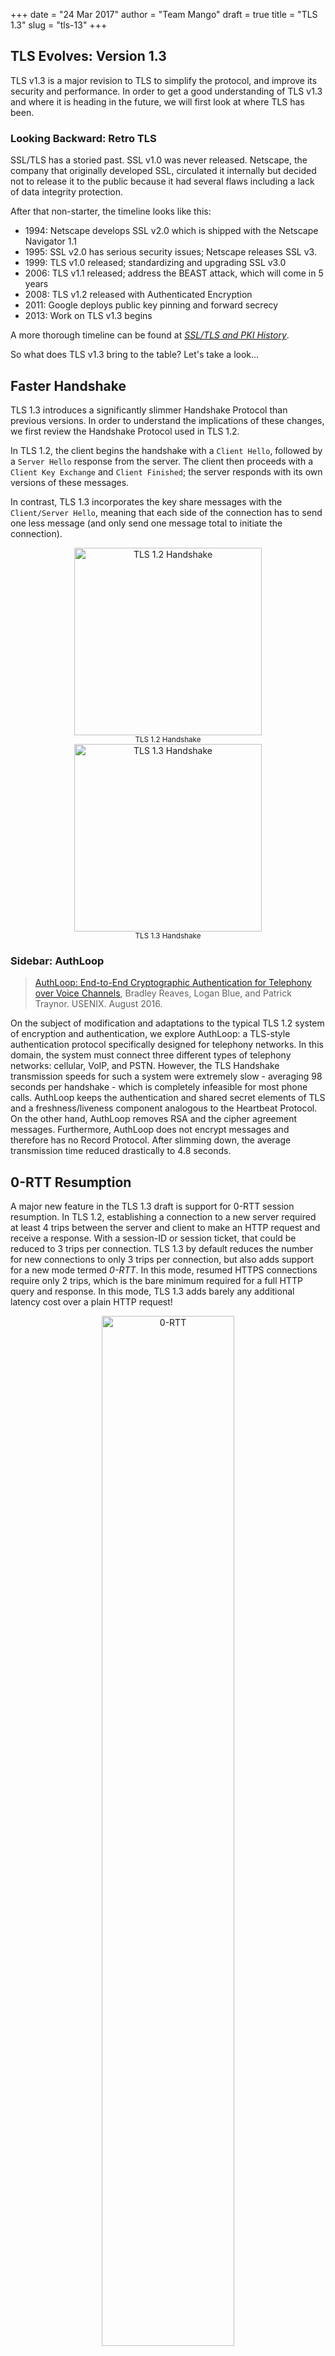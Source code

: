 +++
date = "24 Mar 2017"
author = "Team Mango"
draft = true
title = "TLS 1.3"
slug = "tls-13"
+++

## TLS Evolves: Version 1.3

TLS v1.3 is a major revision to TLS to simplify the protocol, and improve its security and performance. In order to get a good understanding of TLS v1.3 and where it is heading in the future, we will first look at where TLS has been.

### Looking Backward: Retro TLS

SSL/TLS has a storied past. SSL v1.0 was never released. Netscape, the company that originally developed SSL, circulated it internally but decided not to release it to the public because it had several flaws including a lack of data integrity protection.

After that non-starter, the timeline looks like this:

- 1994: Netscape develops SSL v2.0 which is shipped with the Netscape Navigator 1.1
- 1995: SSL v2.0 has serious security issues; Netscape releases SSL v3.
- 1999: TLS v1.0 released; standardizing and upgrading SSL v3.0
- 2006: TLS v1.1 released; address the BEAST attack, which will come in 5 years
- 2008: TLS v1.2 released with Authenticated Encryption
- 2011: Google deploys public key pinning and forward secrecy
- 2013: Work on TLS v1.3 begins

A more thorough timeline can be found at [_SSL/TLS and PKI History_](https://www.feistyduck.com/ssl-tls-and-pki-history/).

So what does TLS v1.3 bring to the table? Let's take a look...

## Faster Handshake

TLS 1.3 introduces a significantly slimmer Handshake Protocol than previous versions. In order to understand the implications of these changes, we first review the Handshake Protocol used in TLS 1.2.

In TLS 1.2, the client begins the handshake with a `Client Hello`,
followed by a `Server Hello` response from the server. The client then
proceeds with a `Client Key Exchange` and `Client Finished`; the
server responds with its own versions of these messages.  

In contrast, TLS 1.3 incorporates the key share messages with the
`Client/Server Hello`, meaning that each side of the connection has to
send one less message (and only send one message total to initiate the
connection).

<center><img src="/images/tls-13/handshake1.2.png" alt="TLS 1.2 Handshake" style="width:300px;"/><br>
<sup>TLS 1.2 Handshake</sup></center>

<center><img src="/images/tls-13/handshake1.3.png" alt="TLS 1.3 Handshake" style="width:300px;"/><br>
<sup>TLS 1.3 Handshake</sup></center>

### Sidebar: AuthLoop

> [AuthLoop: End-to-End Cryptographic Authentication for Telephony over Voice Channels](/docs/authloop.pdf), Bradley Reaves, Logan Blue, and Patrick Traynor. USENIX. August 2016.

On the subject of modification and adaptations to the typical TLS 1.2 system of encryption and authentication, we explore AuthLoop: a TLS-style authentication protocol specifically designed for telephony networks. In this domain, the system must connect three different types of telephony networks: cellular, VoIP, and PSTN. However, the TLS Handshake transmission speeds for such a system were extremely slow - averaging 98 seconds per handshake - which is completely infeasible for most phone calls. AuthLoop keeps the authentication and shared secret elements of TLS and a freshness/liveness component analogous to the Heartbeat Protocol. On the other hand, AuthLoop removes RSA and the cipher agreement messages. Furthermore, AuthLoop does not encrypt messages and therefore has no Record Protocol. After slimming down, the average transmission time reduced drastically to 4.8 seconds.

## 0-RTT Resumption

A major new feature in the TLS 1.3 draft is support for 0-RTT session resumption. In TLS 1.2, establishing a connection to a new server required at least 4 trips between the server and client to make an HTTP request and receive a response. With a session-ID or session ticket, that could be reduced to 3 trips per connection. TLS 1.3 by default reduces the number for new connections to only 3 trips per connection, but also adds support for a new mode termed *0-RTT*. In this mode, resumed HTTPS connections require only 2 trips, which is the bare minimum required for a full HTTP query and response. In this mode, TLS 1.3 adds barely any additional latency cost over a plain HTTP request!

<center>
<img src="/images/tls-13/tls1_3_0rtt.jpg" alt="0-RTT" width="65%"><br>
<span class="caption">TLS 1.3 0-RTT (Source: https://blog.cloudflare.com/tls-1-3-overview-and-q-and-a/)</span>
</center>

However, the addition of 0-RTT resumption to the protocol has an
important implication for the security features provided by the
protocol. Because TLS 1.3 session tickets, which enable 0-RTT
resumption, are stateless on the server, such requests from the client
are trivially vulnerable to **replay attacks**. An attacker who can
intercept an encrypted client message can re-send it to the server,
tricking the server into processing the same request twice (which
could be serious, for example, if the request is "transfer $x to
Bob").

To remedy this, the protocol authors recommend that initial requests from the client be *idempotent*, or non-state-changing. Servers should not allow the first request to be idempotent in 0-RTT mode. This has been arguably the most controversial part of the new standard, as it puts the onus on some higher level protocol to solve a problem that TLS has historically been responsible for. Even worse, it is not solved directly by HTTP but rather must be specifically kept in mind by web developers.

## Deployment

Deployment of TLS 1.3 remains loosely in the future as the protocol specification
finishes its final draft. Current TLS 1.3 drafts include 0-RTT by requiring servers to set up
a profile that defines its use. However, as with many other features in earlier
TLS protocols, 0-RTT data is not compatible with older servers.
A server using TLS 1.3 has the option to limit what early data to use in a 0-RTT and what to buffer.


[Data Center use of Static Diffie-Hellman](https://tools.ietf.org/html/draft-green-tls-static-dh-in-tls13-00):
While ephemeral (EC) Diffie-Hellman is in nearly all ways an improvement over
the TLS RSA handshake, it has a limitation in certain enterprise settings.
Specifically, the use of ephemeral (PFS) ciphersuites is not compatible with
enterprise network monitoring tools such as Intrusion Detection Systems (IDS)
that must passively monitor intranet TLS connections made to endpoints under the
enterprise's control. Such monitoring is ubiquitous and indispensable in some industries, and loss of
this capability may slow adoption of TLS 1.3.

Deployment of TLS 1.3 across the web faces several industry concerns, most notably regarding Static RSA (no forward secrecy),
as posted from an email exchange
between Andrew Kennedy, an employee at BITS (the technology policy division of the Financial
Services Roundtable [http://www.fsroundtable.org/bits](http://www.fsroundtable.org/bits)), and Kenny Paterson.

Andrew Kennedy writes,

> ...
> While I am aware and on the whole supportive of the significant contributions to
> internet security this important working group has made in the last few years I
> recently learned of a proposed change that would affect many of my
> organization's member institutions:  the deprecation of RSA key exchange.
>
> Deprecation of the RSA key exchange in TLS 1.3 will cause significant problems
> for financial institutions, almost all of whom are running TLS internally and
> have significant, security-critical investments in out-of-band TLS decryption.
>
> Like many enterprises, financial institutions depend upon the ability to
> decrypt TLS traffic to implement data loss protection, intrusion detection and
> prevention, malware detection, packet capture and analysis, and DDoS
> mitigation.

Kenny's response: (excerpted from [https://www.ietf.org/mail-archive/web/tls/current/msg21278.html](https://www.ietf.org/mail-archive/web/tls/current/msg21278.html))

> Hi Andrew,

> My view concerning your request: no.
>
> Rationale: We're trying to build a more secure internet.
>
> Meta-level comment:
>
> You're a bit late to the party. We're metaphorically speaking at the stage of
> emptying the ash trays and hunting for the not quite empty beer cans.
>
> More exactly, we are at draft 15 and RSA key transport disappeared from the spec
> about a dozen drafts ago. I know the banking industry is usually a bit slow off
> the mark, but this takes the biscuit.
>
> Cheers,
>
> Kenny


#### TLS 1.3: The Great, the Good, and the Bad:

TODO: need some text around this, setting up and summarising the video

[Video
Source](https://media.ccc.de/v/33c3-8348-deploying_tls_1_3_the_great_the_good_and_the_bad)
<iframe width="1024" height="576"
src="https://media.ccc.de/v/33c3-8348-deploying_tls_1_3_the_great_the_good_and_the_bad/oembed"
frameborder="0" allowfullscreen></iframe>

## Anti-Downgrade Prevention and Detection


[Downgrade resilience in key-exchange protocols](https://eprint.iacr.org/2016/072.pdf) by Karthikeyan Bhargavan, Christina Brzuska, Cédric Fournet, Markulf Kohlweiss, Santiago Zanella-Béguelin and Matthew Green in IEEE Symposium on Security and Privacy (SP), 2016.

TLS 1.2 suffers from various [downgrade](https://tlseminar.github.io/downgrade-attacks/) and [man-in-the-middle attacks](https://en.wikipedia.org/wiki/Man-in-the-middle_attack) like Logjam, FREAK and POODLE.
Logjam exploits the option of using legacy "export-grade" 512-bit Diffie–Hellman groups in TLS 1.2. It forces susceptible servers to downgrade to cryptographically weak 512 bit Diffie-Hellman groups, which could then be compromised.
FREAK is a man-in-the-middle attack that affects the OpenSSL stack, the default Android web browser, and some Safari browsers. It tricks servers into negotiating a TLS connection using cryptographically weak 512 bit encryption keys.
POODLE exploits vulnerability in SSL 3.0 but is applicable to TLS 1.2 once the attacker performs version rollback to SSL 3.0 through a man-in-the-middle attack.

The above problems can be countered using correct downgrade protection. While TLS 1.2 does implement downgrade protection, it fails to do so correctly. Downgrade protection requires sending MAC of finished messages between client and server to ensure that the negotiated parameters have not be modified by a MITM attacker. TLS 1.2 does not hash all the negotiated parameters in its MAC allowing the attacker to alter the non-hashed parameters and launch downgrade attacks. TLS 1.3 fixes this issue by hashing all the parameters and also isolates TLS 1.2 or lower version messages (which have downgrade resilience issues) by requiring the TLS 1.3 server to set first `N` bits of its ServerRandom nonce to a fixed value on recieving ClientHello message from a TLS 1.2 or below client. This signals the TLS 1.3 clients and they reject any packet that has the fixed value sequence.

### Downgrade Resilience in Key-Exchange Protocols

Downgrade protection primarily relies on the MACs in the finished messages, which in turn rely on the strength of the group and the negotiated algorithms and hash.
If a client and server support a weak group, then an attacker can downgrade the group and break the master secret to forget the MACs, as in Logjam.

The figure below shows the faulty downgrade resilience of TLS 1.2, where the TLS 1.2 server fails to hash  the negotiated parameters like protocol version (`v`), chosen parameters (`a_R`) and server identity (`pk_R`) in its hash message `hash_1(.)` (see subfigure (b) of the below figure).
<center><img src="/images/tls-13/tls1_2.png" alt="Downgrade Protection in TLS 1.2" style="width:1000px;"/><br>
<sup>TLS 1.0 - 1.2 with (EC)DHE key exchange (a), where messages labeled with * occur only when client authentication is enabled, and (b) its downgrade protection sub-protocol</sup><br><sup>Source: https://eprint.iacr.org/2016/072.pdf</sup></center>

Draft 10 of TLS 1.3 implements the following downgrade protection mechanism which rectifies the above mistake and consequently hashes all the negotiated parameters. Notice the `hash_1(H(m_1, m_2, -))` in the message sent by server (subfigure (b) in the figure below), which hashes all the negotiated parameters in `m_2`.

<center><img src="/images/tls-13/tls1_3_draft10.png" alt="Downgrade Protection in TLS 1.3 Draft 10" style="width:1000px;"/><br>
<sup>TLS 1.3 1-RTT mode with server-only authentication (a) and its downgrade protection sub-protocol (b) </sup><br><sup>Source: https://eprint.iacr.org/2016/072.pdf</sup></center>

However, there are three downgrade attacks possible on TLS 1.3 as described in Draft 10.
One, an attacker downgrades the connection to TLS 1.2 or lower and mounts any of the downgrade attacks mentioned before. This will succeed as long as the attacker can forge the finished MACs.
Second, an attacker uses the TLS fallback mechanism to stop TLS 1.3 connections and allows only TLS 1.2 connections to go through. Even if the end points implement the fallback protection mechanism, the attacker can use one of the downgrade attacks in TLS 1.2 to break the connection.
Third, in Draft 10 of the TLS1.3 protocol, the handshake hashes restart upon receiving a Retry message and hence, the attacker can downgrade the Diffie-Hellman group for some classes of negotiation functions.

TLS 1.3 draft 11 counters the above three attacks by incorporating two countermeasures.
First, TLS 1.3 protocol continues the handshake hashes over retries (subfigure (a) of the figure below).
Second, TLS 1.3 servers always include their highest supported version number in the server nonce, even when they choose a lower version such as TLS 1.0.
Draft 11 of TLS 1.3 [fixed](https://github.com/tlswg/tls13-spec/pull/284) the issue by requiring TLS 1.3 server to set top N bits of the ServerRandom to be a specific fixed value on receiving ClientHello message from a TLS 1.2 or below client. TLS 1.3 clients which receive a TLS 1.2 or below ServerHello check for this value and abort if they receive it. The figure below shows the client check using `verifyVersion` functionality.
This allows for detection of downgrade attacks over and above the Finished handshake as long as ephemeral cipher suites are used. This prevents attacks targeted at (EC)DHE.

<center><img src="/images/tls-13/tls1_3_draft11.png" alt="Downgrade Protection in TLS 1.3 Draft 11" style="width:1000px;"/><br>
<sup>TLS 1.3 Draft 11 Update on Downgrade Resilience in Key-Exchange Protocols</sup><br><sup>Source: https://eprint.iacr.org/2016/072.pdf</sup></center>

The TLS 1.3 server will send a [`ServerHello`](https://tools.ietf.org/html/draft-ietf-tls-tls13-18#section-4.1.3) message in response to a `ClientHello` message when it is able to find an acceptable set of algorithms and the client's `key_share` extension is acceptable.  If it is not able to find an acceptable set of parameters, the server will respond with a `handshake_failure` fatal alert. The `ServerHello` message contains server's random value which incorporates downgrade protection mechanism. If a `ClientHello` indicates only support for TLS 1.2 or below, then the last eight bytes of server's random value MUST be set to: `44 4F 57 4E 47 52 44 01`.
If a `ClientHello` indicates only support for TLS 1.1 or below, then the last eight bytes of server's random value SHOULD be set to: `44 4F 57 4E 47 52 44 00`.
TLS 1.3 clients are required to check the above values in the random field of server responses.

## Authenticated Encryption

Up until now, we've mostly concerned ourselves with the "MAC-Encode-Encrypt" (MEE) packet construction method.  In a nutshell, MEE follows three steps:

1. Calculate a MAC over the payload
2. Append the MAC and an appropriate amount of padding to the payload
3. Encrypt the modified payload to generate a ciphertext

As we've discussed in previous classes, the CBC mode of operation has its downsides; adversaries can break encryption by utilizing padding oracle attacks, since padding can only exist in a handful of values and lengths.  Moreover, it's impossible to actually verify the integrity of the ciphertext <em>until the MAC has been revealed by decrypting the ciphertext</em>.  The duration required to decrypt the tampered ciphertext and validate the MAC leaks sensitive (and potentially useful) timing information to adversaries.

#### Encrypt-then-MAC
In general, MEE is inferior to its cousin, "Encrypt-then-MAC"  (ETM).  In ETM, as opposed to MEE, the plaintext is encrypted <em>before</em> the MAC is calculated.  Intuitively, it makes sense that ETM is more secure&mdash;any tampering of the ciphertext is immediately evident when the MAC is calculated, therefore no decryption takes place (and no timing information is leaked).  Additionally, assuming the ciphertext appears random, the MAC also appears random and reveals no information about the underlying ciphertext.

#### Galois/Counter Mode (GCM)
Before we jump on the ETM bandwagon, however, let's take a look at yet another mode of operation, <em>Galois/Counter Mode</em> (GCM).  GCM is an authenticated encryption algorithm that provides confidentiality <em>and</em> integrity, and does so extremely efficiently.

<center><img src="/images/tls-13/gcm.png" alt="GCM" width=500px/><br>
<sup>Galois/Counter Mode (credit:  Wikipedia)</sup></center>

<strong> GCM At-A-Glance </strong>

1. Sequentially number blocks
2. Encrypt block numbers with block cipher E
3. XOR result of encryption with plaintext to produce ciphertext
4. Combine ciphertext with authentication code to produce authentication tag

The authentication tag can be used to verify the integrity of the data upon decryption, similar to an HMAC.  If this "counter mode" of authenticated encryption seems superior, that's because <em>it is</em>!  TLS 1.3 only provides support for GCM, CCM, and ChaCha20-Poly1305, another authenticated encryption mode of operation.  Say goodbye to MAC-then-encrypt.

## TLS v1.3 Removals

[An overview of TLS 1.3 and Q&A](https://blog.cloudflare.com/tls-1-3-overview-and-q-and-a/)

In TLS v1.3, everything was scrutinized for being really necessary and
secure, and scrapped otherwise. In particular, the following things
are removed:

* [static RSA handshake](https://blog.cloudflare.com/keyless-ssl-the-nitty-gritty-technical-details/)
* the [CBC MAC-then-Encrypt](https://blog.cloudflare.com/padding-oracles-and-the-decline-of-cbc-mode-ciphersuites/) modes, which were responsible for Vaudenay, Lucky13, POODLE, LuckyMinus20
* weak primitives like RC4, SHA1, MD5
* compression
* renegotiation
* custom FFDHE groups
* RSA PKCS#1v1.5
* explicit nonces

## Formal Verification

TLS 1.3 is the first revision of the TLS protocol to incorporate formal verification during development. 
Cas Cremers, Marko Horvat, Sam Scott, and Thyla van der Merwe's paper, [_Automated Analysis of TLS 1.3: 0-RTT, Resumption and Delayed Authentication_](https://tls13tamarin.github.io/TLS13Tamarin/docs/tls13tamarin.pdf), provides a recent (February 2016) description of the challenges and results of such an analysis. In the [blog post](https://tls13tamarin.github.io/TLS13Tamarin/#introduction) associated with their work, the authors contextualize their verification efforts:

> _The various flaws identified in TLS 1.2 and below, be they implementation- or specification-based, have prompted the TLS Working Group to adopt an "analysis-before-deployment" design paradigm in drafting the next version of the protocol. After a development process of many months, the [TLS 1.3 specification](https://github.com/tlswg/tls13-spec) is nearly complete. In the spirit of contributing towards this new design philosophy, we model the TLS 1.3 specification using the Tamarin prover, a tool for the automated analysis of security protocols._

The authors are able to prove that [revision 10](https://tools.ietf.org/html/draft-ietf-tls-tls13-10) of the specification meets the goals of authenticated key exchange for any combination of unilaterally or mutually authenticated handshakes. Further, the authors discovered a new, unknown attack on the protocol during a PSK-resumption handshake. The [11th revision](https://tools.ietf.org/html/draft-ietf-tls-tls13-11) of the protocol included a fix for this attack.

### Protocol Model

The authors used the [Tamarin](https://github.com/tamarin-prover/tamarin-prover) prover for their analysis. Tamarin is an interactive theorem proving environment (similar to [Coq](https://coq.inria.fr/about-co)) specially designed for the verification of protocols such as TLS. As TLS is already an abstract specification, encoding TLS 1.3 into the Tamarin specification language was relatively straightforward. "Rules" (functions) over this specification captured honest-party and adversary actions alike. The following state diagram depicts the client TLS state (as defined in Tamarin) and transitions between the states (Tamarin rules) for an entire session.

<center>
    <img src="/images/tls-13/client-sm.png" alt="Partial client state machines for TLS 1.3 revision 10" style="width:800px;"/>
    <br><br>
    <sup>Source: [Automated Analysis of TLS 1.3](http://tls13tamarin.github.io/TLS13Tamarin/#building-a-model)</sup>
</center>

### Proven Security Properties

The next step in the analysis involved encoding the desired security properties of TLS 1.3 as Tamarin lemmas. The authors encoded the following properties:

* unilateral authentication of the server (mandatory)
* mutual authentication (optional)
* confidentiality and perfect forward secrecy of session keys
* integrity of handshake messages

Each lemma must hold over its respective domain of states (a subset of the nodes in the client state machine above, for example). While proof assistants like Tamarin are capable of constructing simple proofs, a significant amount of manual effort was required to prove the enumerated lemmas. As such, a notable contribution of this work is the actual Tamarin proof artifact itself, not just what was and wasn't proven. The authors claim their Tamarin abstractions and proofs were constructed with extensibility to future TLS development in mind.

### Discovered Attack

While verifying the [delayed authentication mechanism](https://www.ietf.org/proceedings/93/slides/slides-93-tls-2.pdf) portion of the protocol, an attack was discovered which violated client authentication; an adversary is able to impersonate a client while communicating with the server.

**Step 1.** The victim client, Alice, establishes a connection with the man-in-the-middle attacker, Charlie. Charlie establishes a connection with Bob, the server which which Alice wishes to connect. A PSK is established for both connections, `PSK_1` and `PSK_2`, respectively.

<center>
    <img src="/images/tls-13/att1.png" alt="Client Authentication Attack: Step 1" style="width:800px;"/>
    <br>
    <sup>Source: [Automated Analysis of TLS 1.3](http://tls13tamarin.github.io/TLS13Tamarin/#attacking-client-authentication)</sup>
</center>

**Step 2.**  Alice sends a random nonce, `nc`, to Charlie using `PSK_1`. Charlie reuses this nonce to initiate a PSK-resumption handshake with Bob. Bob responds with random nonce `ns` and the server `Finished` message using `PSK_2`. Charlie reuses `ns` and recomputes the `Finished` message for Alice using `PSK_1`.  Alice Returns her `Finished` message to Charlie. Charlie then recomputes this `Finished` message for Bob using `PSK_2`.

<center>
    <img src="/images/tls-13/att2.png" alt="Client Authentication Attack: Step 2" style="width:800px;"/>
    <br><br>
    <sup>Source: [Automated Analysis of TLS 1.3](http://tls13tamarin.github.io/TLS13Tamarin/#attacking-client-authentication)</sup>
    </center>

TODO: source for this? (great if its original, but still give credit cause otherwise looks like a missing image credit)

**Step 3.** Charlie makes a request to Bob that requires client authentication. Charlie is thus prompted for his certificate and verification. This request is re-encrypted and forwarded to Alice. To compute the verification signature of this forwarded request, Alice uses the `session_hash` value, which is the hash of all handshake messages excluding the `Finished` messages. This `session_hash` value will match that of Charlie and Bob's, and thus Charlie can re-encrypt Alice's signature for Bob. Bob accepts Alice's certificate and verification as valid authentication for Charlie.

<center>
    <img src="/images/tls-13/att3.png" alt="Client Authentication Attack: Step 3" style="width:800px;"/>
    <br><br>
    <sup>Source: [Automated Analysis of TLS 1.3](http://tls13tamarin.github.io/TLS13Tamarin/#attacking-client-authentication)</sup>
</center>

The discovery of this attack is noteworthy in that it was completely unexpected by the TLS Working Group. 

The fix, which forces the `session_hash` value to include `Finished` messages was even suggested in an official [pull request](https://github.com/tlswg/tls13-spec/pull/316), but was rejected. 

The authors make a strong case that formal verification has been an
extremely valuable part of the design process of TLS 1.3. The speed
with which the fix was incorporated into subsequent protocol revisions
suggests that the TLS Working Group shares this sentiment.

(Two upcoming [Oakland 2017](http://www.ieee-security.org/TC/SP2017/)
papers provide more reports on formal verification efforts for TLS
1.3, up through Draft 18, and will be available soon.)
